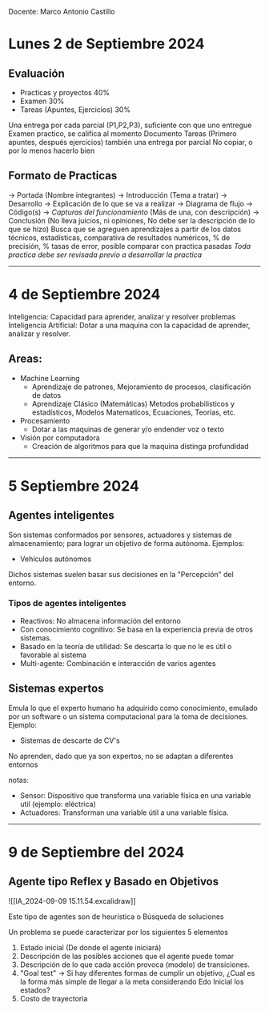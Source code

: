 Docente: Marco Antonio Castillo
# Lunes 2 de Septiembre 2024
## Evaluación
- Practicas y proyectos 40%
- Examen 30%
- Tareas (Apuntes, Ejercicios) 30%

Una entrega por cada parcial (P1,P2,P3), suficiente con que uno entregue
Examen practico, se califica al momento
Documento Tareas (Primero apuntes, después ejercicios) también una entrega por parcial
No copiar, o por lo menos hacerlo bien

## Formato de Practicas
-> Portada
	(Nombre integrantes)
-> Introducción
	(Tema a tratar)
-> Desarrollo
	-> Explicación de lo que se va a realizar
	-> Diagrama de flujo
	-> Código(s)
	-> _Capturas del funcionamiento_ (Más de una, con descripción)
-> Conclusión (No lleva juicios, ni opiniones, No debe ser la descripción de lo que se hizo)
	Busca que se agreguen aprendizajes a partir de los datos técnicos, estadísticas, comparativa de resultados numéricos, % de precisión, % tasas de error, posible comparar con practica pasadas
 *Toda practica debe ser revisada previo a desarrollar la practica*

-- -
# 4 de Septiembre 2024

Inteligencia: Capacidad para aprender, analizar y resolver problemas
Inteligencia Artificial: Dotar a una maquina con la capacidad de aprender, analizar y resolver.

## Areas:
- Machine Learning
	- Aprendizaje de patrones, Mejoramiento de procesos, clasificación de datos
	- Aprendizaje Clásico (Matemáticas) Metodos probabilisticos y estadísticos, Modelos Matematicos, Ecuaciones, Teorias, etc.
- Procesamiento
	- Dotar a las maquinas de generar y/o endender voz o texto
- Visión por computadora
	- Creación de algoritmos para que la maquina distinga profundidad


---
# 5 Septiembre 2024

## Agentes inteligentes
Son sistemas conformados por sensores, actuadores y sistemas de almacenamiento; para lograr un objetivo de forma autónoma.
Ejemplos: 
- Vehículos autónomos

Dichos sistemas suelen basar sus decisiones en la "Percepción" del entorno.
 
### Tipos de agentes inteligentes
- Reactivos: No almacena información del entorno
- Con conocimiento cognitivo: Se basa en la experiencia previa de otros sistemas.
- Basado en la teoría de utilidad: Se descarta lo que no le es útil o favorable al sistema
- Multi-agente: Combinación e interacción de varios agentes


## Sistemas expertos
Emula lo que el experto humano ha adquirido como conocimiento, emulado por un software o un sistema computacional para la toma de decisiones.
Ejemplo:
- Sistemas de descarte de CV's

No aprenden, dado que ya son expertos, no se adaptan a diferentes entornos


notas:
- Sensor: Dispositivo que transforma una variable física en una variable util (ejemplo: eléctrica) 
- Actuadores: Transforman una variable útil a una variable física.

---
# 9 de Septiembre del 2024
## Agente tipo Reflex y Basado en Objetivos

![[IA_2024-09-09 15.11.54.excalidraw]]

Este tipo de agentes son de heurística o Búsqueda de soluciones

Un problema se puede caracterizar por los siguientes 5 elementos
1. Estado inicial (De donde el agente iniciará)
2. Descripción de las posibles acciones que el agente puede tomar
3. Descripción de lo que cada acción provoca (modelo) de transiciones.
4. "Goal test" -> Si hay diferentes formas de cumplir un objetivo, ¿Cual es la forma más simple de llegar a la meta considerando Edo Inicial los estados?
5. Costo de trayectoria